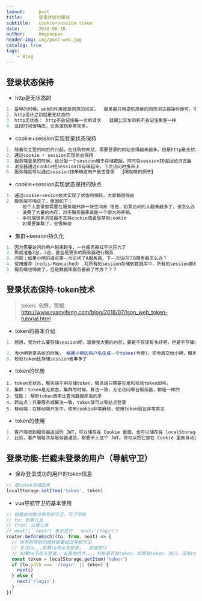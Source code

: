 ```yaml
---
layout:     post
title:      登录状态的保持
subtitle:   cookie+session token
date:       2018-06-16
author:     Amypaopao
header-img: img/post-web.jpg
catalog: true
tags:
    - Blog
---
```


## 登录状态保持

- http是无状态的

```js
1. 最早的时候，web的作用就是网页的浏览。  服务器只用提供简单的网页浏览器操作即可，不用记住刚刚谁发了请求，更没有登录，注册之类的操作
2. http设计之初就是无状态的
3. http无状态： http不会记住每一次的请求   就跟公交车司机不会记住乘客一样
4. 这段时间很嗨皮，业务逻辑非常简单。
```

- cookie+session实现登录状态保持

```js
1. 随着交互型的网页的兴起，在线购物网站，需要登录的网站变得越来越多。但是http是无状态的
2. 通过cookie + session实现状态保持
3. 服务端登录的时候，给分配一个session用于存储数据，同时将sessionID返回给浏览器
4. 浏览器通过cookie把sessionID存储起来，下次访问时携带上
5. 服务端就可以通过sessionID来确定用户是否登录  【喝咖啡的例子】
```

- cookie+session实现状态保持的缺点

```js
1. 通过cookie+sesion技术实现了状态的保持，大家都很嗨皮
2. 服务端不嗨皮了，原因如下：
	- 每个人登录都需要在服务端开辟一块空间来 信息，如果访问的人越来越多了，该怎么办？
	- 浪费了大量的内存，对于服务器来说是一个很大的开销。
	- 手机端很多浏览器不支持cookie或者是禁用cookie
	- 如果要集群了，会很麻烦
```

- 集群+session持久化

```js
1. 因为需要访问的用户越来越多，一台服务器扛不住压力了
2. 那就准备2台，3台，甚至是更多的服务器进行服务
3. 问题：如果小明的请求第一次访问了A服务器，下一次访问了B服务器怎么办？
4. 使用缓存（redis/Memcached）,将所有的session存储到数据库中，所有的session都统一去数据库中进行查找
5. 服务端也嗨皮了，但是数据库服务器崩了咋办？？？
```

## 登录状态保持-token技术

> token: 令牌，票据 <http://www.ruanyifeng.com/blog/2018/07/json_web_token-tutorial.html>

- token的基本介绍

```js
1. 想想，我为什么要存储session呢，浪费我大量的内存，要是不存该有多好啊，但是不存储session，我怎么验证合法用户？ 关键点就在于验证   服务端不存储任何的数据，我还能验证你的真实身份

2. 当小明登录系统的时候， 根据小明的用户名生成一个token(令牌)，把令牌交给小明，服务端不做任何存储。下次小明登录时，小明带上token进行访问，服务端对token进行校验
3. 校验token比存储session省事多了
```

- token的优势

```
1. token无状态，服务端不用存储token，服务端只需要签发和校验token即可。
2. 集群：token是无状态，集群的时候，算法一致，无论访问哪台服务器，都是一样的
3. 性能： 解析token效率比查询数据库高的多
4. 跨站点：只要服务端算法一致，token就可以夸站点登录
5. 移动端：在移动端开发中，使用cookie非常麻烦，使用token验证非常常见

```

- token的使用

```js
1. 客户端收到服务器返回的 JWT，可以储存在 Cookie 里面，也可以储存在 localStorage。
2. 此后，客户端每次与服务器通信，都要带上这个 JWT。你可以把它放在 Cookie 里面自动发送，但是这样不能跨域，所以更好的做法是放在 HTTP 请求的头信息Authorization字段里面。
```

## 登录功能-拦截未登录的用户（导航守卫）

- 保存登录成功的用户的token信息

```js
// 把token存储起来
localStorage.setItem('token', token)
```

- vue导航守卫的基本使用

```js
// 给路由对象注册导航守卫，守卫导航
// to: 到哪儿去
// from: 从哪儿来
// next()  next() 表示放行   next('/login')
router.beforeEach((to, from, next) => {
  // 所有的导航的跳转都要经过导航守卫
  // 关注to,,,如果to表示去登录，  直接放行
  // 如果to不是去登录，，去其他组件，，，，判断是否有token，如果有token，放行，没有token，去登录
  const token = localStorage.getItem('token')
  if (to.path === '/login' || token) {
    next()
  } else {
    next('/login')
  }
})
```